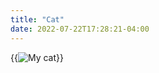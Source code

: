 ```yaml
---
title: "Cat"
date: 2022-07-22T17:28:21-04:00
---
```


{{<img class="index-img" src="/img/cat.webp" caption="This is my cat, Twilight." alt="My cat">}}
